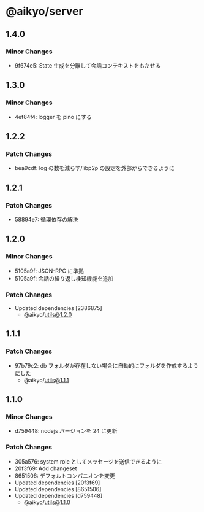 # @aikyo/server

## 1.4.0

### Minor Changes

- 9f674e5: State 生成を分離して会話コンテキストをもたせる

## 1.3.0

### Minor Changes

- 4ef84f4: logger を pino にする

## 1.2.2

### Patch Changes

- bea9cdf: log の数を減らす/libp2p の設定を外部からできるように

## 1.2.1

### Patch Changes

- 58894e7: 循環依存の解決

## 1.2.0

### Minor Changes

- 5105a9f: JSON-RPC に準拠
- 5105a9f: 会話の繰り返し検知機能を追加

### Patch Changes

- Updated dependencies [2386875]
  - @aikyo/utils@1.2.0

## 1.1.1

### Patch Changes

- 97b79c2: db フォルダが存在しない場合に自動的にフォルダを作成するようにした
  - @aikyo/utils@1.1.1

## 1.1.0

### Minor Changes

- d759448: nodejs バージョンを 24 に更新

### Patch Changes

- 305a576: system role としてメッセージを送信できるように
- 20f3f69: Add changeset
- 8651506: デフォルトコンパニオンを変更
- Updated dependencies [20f3f69]
- Updated dependencies [8651506]
- Updated dependencies [d759448]
  - @aikyo/utils@1.1.0
